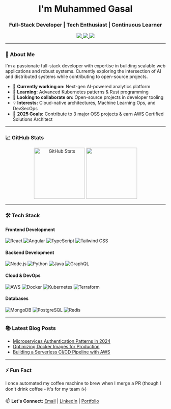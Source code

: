<h1 align="center">I'm Muhammed Gasal</h1>
<h3 align="center">Full-Stack Developer | Tech Enthusiast | Continuous Learner</h3>

<p align="center">
  <a href="https://muhammedgasal.com" target="_blank">
    <img src="https://img.shields.io/badge/Portfolio-%23000000.svg?style=for-the-badge&logo=react&logoColor=white"/>
  </a>
  <a href="https://linkedin.com/in/gasal" target="_blank">
    <img src="https://img.shields.io/badge/LinkedIn-0077B5?style=for-the-badge&logo=linkedin&logoColor=white"/>
  </a>
  <a href="https://medium.com/@gasalgasal246" target="_blank">
    <img src="https://img.shields.io/badge/Medium-12100E?style=for-the-badge&logo=medium&logoColor=white"/>
  </a>
</p>

---

### 🚀 About Me

I'm a passionate full-stack developer with expertise in building scalable web applications and robust systems. Currently exploring the intersection of AI and distributed systems while contributing to open-source projects.

- 🔭 **Currently working on:** Next-gen AI-powered analytics platform
- 🌱 **Learning:** Advanced Kubernetes patterns & Rust programming
- 👯 **Looking to collaborate on:** Open-source projects in developer tooling
- 💡 **Interests:** Cloud-native architectures, Machine Learning Ops, and DevSecOps
- 🎯 **2025 Goals:** Contribute to 3 major OSS projects & earn AWS Certified Solutions Architect

---
### 📈 GitHub Stats

<p align="center">
  <img src="https://github-readme-stats.vercel.app/api?username=gasal246&show_icons=true&theme=radical" alt="GitHub Stats" height="160"/>
  <img src="https://github-readme-stats.vercel.app/api/top-langs/?username=gasal246&layout=compact&theme=radical" height="160"/>
</p>

---

### 🛠️ Tech Stack

#### **Frontend Development**
![React](https://img.shields.io/badge/React-20232A?style=for-the-badge&logo=react&logoColor=61DAFB)
![Angular](https://img.shields.io/badge/Angular-DD0031?style=for-the-badge&logo=angular&logoColor=white)
![TypeScript](https://img.shields.io/badge/TypeScript-007ACC?style=for-the-badge&logo=typescript&logoColor=white)
![Tailwind CSS](https://img.shields.io/badge/Tailwind_CSS-38B2AC?style=for-the-badge&logo=tailwind-css&logoColor=white)

#### **Backend Development**
![Node.js](https://img.shields.io/badge/Node.js-339933?style=for-the-badge&logo=nodedotjs&logoColor=white)
![Python](https://img.shields.io/badge/Python-3776AB?style=for-the-badge&logo=python&logoColor=white)
![Java](https://img.shields.io/badge/Java-ED8B00?style=for-the-badge&logo=openjdk&logoColor=white)
![GraphQL](https://img.shields.io/badge/GraphQL-E10098?style=for-the-badge&logo=graphql&logoColor=white)

#### **Cloud & DevOps**
![AWS](https://img.shields.io/badge/AWS-%23FF9900.svg?style=for-the-badge&logo=amazon-aws&logoColor=white)
![Docker](https://img.shields.io/badge/Docker-2CA5E0?style=for-the-badge&logo=docker&logoColor=white)
![Kubernetes](https://img.shields.io/badge/Kubernetes-326ce5.svg?style=for-the-badge&logo=kubernetes&logoColor=white)
![Terraform](https://img.shields.io/badge/Terraform-7B42BC?style=for-the-badge&logo=terraform&logoColor=white)

#### **Databases**
![MongoDB](https://img.shields.io/badge/MongoDB-4EA94B?style=for-the-badge&logo=mongodb&logoColor=white)
![PostgreSQL](https://img.shields.io/badge/PostgreSQL-316192?style=for-the-badge&logo=postgresql&logoColor=white)
![Redis](https://img.shields.io/badge/Redis-DC382D?style=for-the-badge&logo=redis&logoColor=white)

---

### 📚 Latest Blog Posts
<!-- BLOG-POST-LIST:START -->
- [Microservices Authentication Patterns in 2024](https://medium.com/@gasalgasal246)
- [Optimizing Docker Images for Production](https://medium.com/@gasalgasal246)
- [Building a Serverless CI/CD Pipeline with AWS](https://medium.com/@gasalgasal246)
<!-- BLOG-POST-LIST:END -->

---

### ⚡ Fun Fact
I once automated my coffee machine to brew when I merge a PR (though I don't drink coffee - it's for my team ☕)

📫 **Let's Connect:** [Email](mailto:gasalgasal246@gmail.com) | [LinkedIn](https://linkedin.com/in/gasal) | [Portfolio](https://muhammedgasal.com)
